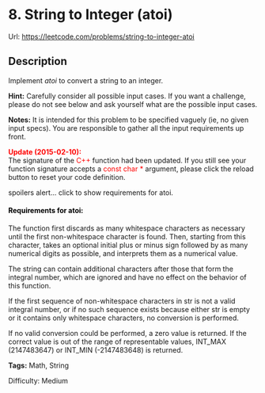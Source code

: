 # 8. String to Integer (atoi)
Url: <https://leetcode.com/problems/string-to-integer-atoi>

## Description

Implement *atoi* to convert a string to an integer.

**Hint:** Carefully consider all possible input cases. If you want a challenge, please do not see below and ask yourself what are the possible input cases.

**Notes:** It is intended for this problem to be specified vaguely (ie, no given input specs). You are responsible to gather all the input requirements up front.

<font color='red'>**Update (2015-02-10):**</font><br/>
The signature of the <font color='red'>C++</font> function had been updated. If you still see your function signature accepts a <font color='red'>const char *</font> argument, please click the reload button to reset your code definition.

spoilers alert... click to show requirements for atoi.
#### <font color='black'>Requirements for atoi:</font>
The function first discards as many whitespace characters as necessary until the first non-whitespace character is found. Then, starting from this character, takes an optional initial plus or minus sign followed by as many numerical digits as possible, and interprets them as a numerical value.

The string can contain additional characters after those that form the integral number, which are ignored and have no effect on the behavior of this function.

If the first sequence of non-whitespace characters in str is not a valid integral number, or if no such sequence exists because either str is empty or it contains only whitespace characters, no conversion is performed.

If no valid conversion could be performed, a zero value is returned. If the correct value is out of the range of representable values, INT_MAX (2147483647) or INT_MIN (-2147483648) is returned.


**Tags:** Math, String

Difficulty: Medium